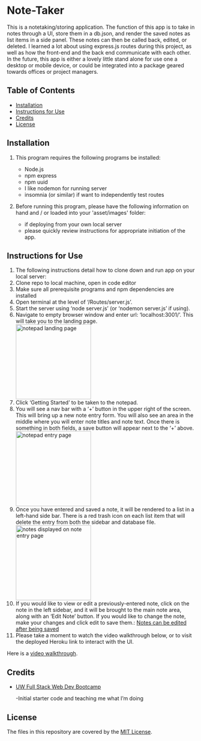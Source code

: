 # Note-Taker

This is a notetaking/storing application. The function of this app is to take in notes through a UI, store them in a db.json, and render the saved notes as list items in a side panel. These notes can then be called back, edited, or deleted. I learned a lot about using express.js routes during this project, as well as how the front-end and the back end communicate with each other. In the future, this app is either a lovely little stand alone for use one a desktop or mobile device, or could be integrated into a package geared towards offices or project managers.
    


## Table of Contents
* [Installation](#installation)
* [Instructions for Use](#instructions-for-use)
* [Credits](#credits)
* [License](#license)
    
## Installation
1. This program requires the following programs be installed:<ul><li>Node.js</li><li>npm express</li><li>npm uuid</li><li>I like nodemon for running server</li><li>insomnia (or similar) if want to independently test routes</li></ul>

2. Before running this program, please have the following information on hand and / or loaded into your 'asset/images' folder:<ul><li>if deploying from your own local server</li><li>please quickly review instructions for appropriate initiation of the app.</li></ul>


## Instructions for Use
<ol><li>The following instructions detail how to clone down and run app on your local server:</li><li>Clone repo to local machine, open in code editor</li><li>Make sure all prerequisite programs and npm dependencies are installed</li><li>Open terminal at the level of ‘/Routes/server.js’.</li><li>Start the server using ‘node server.js’ (or ‘nodemon server.js’ if using).</li><li>Navigate to empty browser window and enter url: ‘localhost:3001/’. This will take you to the landing page. </li><img src="./Assets/notepad-landing-page" alt="notepad landing page" title="Landing Page @ localhost:3001/" width="200px"><li>Click ‘Getting Started’ to be taken to the notepad.</li><li>You will see a nav bar with a ‘+’ button in the upper right of the screen. This will bring up a new note entry form. You will also see an area in the middle where you will enter note titles and note text. Once there is something in both fields, a save button will appear next to the ‘+’ above.</li><img src="./Assets/notepad" alt="notepad entry page" title="Note Entry Page" width="200px"><li>Once you have entered and saved a note, it will be rendered to a list in a left-hand side bar. There is a red trash icon on each list item that will delete the entry from both the sidebar and database file.</li><img src=".Assets/notepad-w-notes" alt="notes displayed on note entry page" title="Notes are displayed on the left" width="200px"><li>If you would like to view or edit a previously-entered note, click on the note in the left sidebar, and it will be brought to the main note area, along with an ‘Edit Note’ button. If you would like to change the note, make your changes and click edit to save them.: <a href="./Assets/notepad-editing-notes">Notes can be edited after being saved</a></li><li>Please take a moment to watch the video walkthrough below, or to visit the deployed Heroku link to interact with the UI.</li></ol>

Here is a [video walkthrough](https://drive.google.com/file/d/1f5XDb3T1zUlemKMsPt8CMXyM694896Gu/view?usp=sharing).

## Credits 


- [UW Full Stack Web Dev Bootcamp](https://bootcamp.uw.edu/)

  -Initial starter code and teaching me what I’m doing


## License
The files in this repository are covered by the [MIT License](https://choosealicense.com/licenses/mit/).